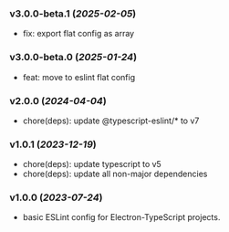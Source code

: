 ### v3.0.0-beta.1 (_2025-02-05_)

- fix: export flat config as array

### v3.0.0-beta.0 (_2025-01-24_)

- feat: move to eslint flat config

### v2.0.0 (_2024-04-04_)

- chore(deps): update @typescript-eslint/\* to v7

### v1.0.1 (_2023-12-19_)

- chore(deps): update typescript to v5
- chore(deps): update all non-major dependencies

### v1.0.0 (_2023-07-24_)

- basic ESLint config for Electron-TypeScript projects.
